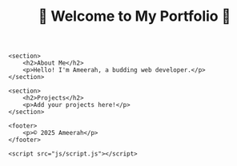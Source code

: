 <!DOCTYPE html>
<html lang="en">
<head>
    <meta charset="UTF-8">
    <meta name="viewport" content="width=device-width, initial-scale=1.0">
    <title>My Cute Portfolio</title>
    <link rel="stylesheet" href="css/style.css">
</head>
<body>
    <header>
        <h1>🌸 Welcome to My Portfolio 🌸</h1>
    </header>

    <section>
        <h2>About Me</h2>
        <p>Hello! I'm Ameerah, a budding web developer.</p>
    </section>

    <section>
        <h2>Projects</h2>
        <p>Add your projects here!</p>
    </section>

    <footer>
        <p>© 2025 Ameerah</p>
    </footer>

    <script src="js/script.js"></script>
</body>
</html>
